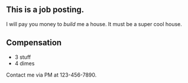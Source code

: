 ## This is a job posting.  

I will pay you money to *build* me a house. It must be a super cool house.  

## Compensation  

- 3 stuff  
- 4 dimes  

Contact me via PM at 123-456-7890.